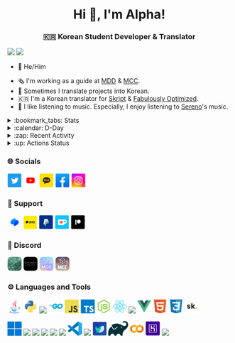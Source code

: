 <div align="center">

# Hi 👋, I'm Alpha!
### :kr: Korean Student Developer & Translator
</div>

[![](https://img.shields.io/badge/-alphakr93@gmail.com-EA4335?style=for-the-badge&logo=gmail&logoColor=fcfcfc)](mailto:alphakr93@gmail.com)
[![](https://dcbadge.vercel.app/api/shield/410763741786013697)](https://github.com/AlphaKR93)

- :boy: He/Him
<!-- - :desktop_computer: I'm currently developing [Prismarine](https://github.com/PrismarineTeam/Prismarine). -->
- :newspaper_roll: <!-- Also, -->I'm working as a guide at [MDD](https://discord.gg/AZwXTA9Pgx) & [MCC](https://discord.gg/nnkecH6n24).
- :page_with_curl: Sometimes I translate projects into Korean.
- :kr: I'm a Korean translator for [Skript](https://github.com/SkriptLang/Skript) & [Fabulously Optimized](https://github.com/Fabulously-Optimized/fabulously-optimized).
- :musical_note: I like listening to music. Especially, I enjoy listening to [Sereno](https://m.youtube.com/c/sereno)'s music.

<details><summary>:bookmark_tabs: Stats</summary>

  ###
  <details><summary>:clipboard: Summary</summary>

  [<img src="http://github-profile-summary-cards.vercel.app/api/cards/profile-details?username=AlphaKR93&theme=default"></img>](https://github.com/AlphaKR93)
  </details><details><summary>:medal_sports: Baekjoon</summary>
    
  [<img src="http://mazassumnida.wtf/api/v2/generate_badge?boj=alphakr93"></img>](https://solved.ac/alphakr93)
  </details><details><summary>:bar_chart: Stats</summary>

  [<img src="https://github-readme-stats.vercel.app/api?username=AlphaKR93&count_private=true&show_icons=true&include_all_commits=true"></img>](https://github.com/AlphaKR93)
  </details><details><summary>:fire: Streak</summary>

  [<img src="https://streak-stats.demolab.com?user=AlphaKR93&theme=tokyonight_duo"></img>](https://github.com/AlphaKR93)
  </details><details><summary>:chart_with_upwards_trend: Contribution Stats</summary>

  [<img src="https://github-contribution-stats.vercel.app/api/?username=AlphaKR93"></img>](https://github.com/AlphaKR93)
  </details><details><summary>:trophy: Trophy</summary>

  [<img src="https://github-profile-trophy.vercel.app/?username=AlphaKR93&theme=alduin&margin-w=5&margin-h=5"></img>](https://github.com/AlphaKR93)
  </details>
  
  ###
</details>

<details><summary>:calendar: D-Day</summary>

###
[![](https://dday-widget.minung.dev/widget?text=%F0%9F%93%9D%20Final%20Exam&date=2022-12-05&startDate=2022-09-23&theme=theme2)](https://github.com/alphakr93)
[![](https://dday-widget.minung.dev/widget?text=%F0%9F%8C%8D%20New%20Year&date=2023-01-01&startDate=2022-01-01&theme=theme2)](https://github.com/alphakr93)
[![](https://dday-widget.minung.dev/widget?text=%F0%9F%8E%92%20New%20Grade&date=2023-03-02&startDate=2022-03-02&theme=theme2)](https://github.com/alphakr93)
</details>

<details><summary>:zap: Recent Activity</summary>

###
<!--START_SECTION:activity-->
1. 💪 Opened PR [#8](https://github.com/TeamEarendel/Andromeda/pull/8) in [TeamEarendel/Andromeda](https://github.com/TeamEarendel/Andromeda)
2. 🎉 Merged PR [#6](https://github.com/TeamEarendel/Andromeda/pull/6) in [TeamEarendel/Andromeda](https://github.com/TeamEarendel/Andromeda)
3. 💪 Opened PR [#6](https://github.com/TeamEarendel/Andromeda/pull/6) in [TeamEarendel/Andromeda](https://github.com/TeamEarendel/Andromeda)
4. ❌ Closed PR [#5](https://github.com/TeamEarendel/Andromeda/pull/5) in [TeamEarendel/Andromeda](https://github.com/TeamEarendel/Andromeda)
5. 💪 Opened PR [#5](https://github.com/TeamEarendel/Andromeda/pull/5) in [TeamEarendel/Andromeda](https://github.com/TeamEarendel/Andromeda)
<!--END_SECTION:activity-->
</details>

<details><summary>:up: Actions Status</summary>

###
[![Update Readme](https://github.com/AlphaKR93/AlphaKR93/actions/workflows/readme_activity.yml/badge.svg)](https://github.com/AlphaKR93/AlphaKR93/actions/workflows/readme_activity.yml)
[![Update Productive Gists](https://github.com/AlphaKR93/AlphaKR93/actions/workflows/gist_productive.yml/badge.svg)](https://github.com/AlphaKR93/AlphaKR93/actions/workflows/gist_productive.yml)
[![Update Language Gists](https://github.com/AlphaKR93/AlphaKR93/actions/workflows/gist_lang.yml/badge.svg)](https://github.com/AlphaKR93/AlphaKR93/actions/workflows/gist_lang.yml)
[![Update COVID-19 Gists](https://github.com/AlphaKR93/AlphaKR93/actions/workflows/gist_covid.yml/badge.svg)](https://github.com/AlphaKR93/AlphaKR93/actions/workflows/gist_covid.yml)
</details>

### 🌐 Socials
[<img src="res/Twitter.png" width="32px"></img>](https://twitter.com/PrismarineAlpha)
[<img src="res/YouTube.png" width="32px"></img>](https://youtube.com/@alphakr93)
[<img src="res/KakaoTalk.png" width="32px"></img>](https://open.kakao.com/me/alpha93)
[<img src="res/Facebook.png" width="32px"></img>](https://www.facebook.com/alphakr93)
[<img src="res/Instagram.png" width="32px"></img>](https://www.instagram.com/alphakr93/)

### :money_with_wings: Support
[<img src="res/Toss.png" width="32px"></img>](https://toss.me/alphakr93)
[<img src="res/Kakaopay.png" width="31px"></img>](https://qr.kakaopay.com/FPQhdrTiU)
[<img src="res/PayPal.png" width="32px"></img>](https://www.paypal.me/alphakr93)
[<img src="res/Ko-fi.png" width="32px"></img>](https://ko-fi.com/alphakr93)
[<img src="res/Patreon.png" width="32px"></img>](https://patreon.com/alphakr93_)

### :speech_balloon: Discord
[<img src="res/PrismarineKorea.png" width="32px"></img>](https://discord.gg/kkqMSEVVxN)
[<img src="res/PrismarineGlobal.png" width="32px"></img>](https://discord.gg/CQGVqeXQQC)
[<img src="res/MDD.png" width="32px"></img>](https://discord.gg/AZwXTA9Pgx)
[<img src="res/MCC.png" width="32px"></img>](https://discord.gg/nnkecH6n24)

### :gear: Languages and Tools
[<img src="https://raw.githubusercontent.com/devicons/devicon/1119b9f84c0290e0f0b38982099a2bd027a48bf1/icons/java/java-original.svg" width="32px"></img>](https://dev.java/)
[<img src="https://raw.githubusercontent.com/devicons/devicon/1119b9f84c0290e0f0b38982099a2bd027a48bf1/icons/python/python-original.svg" width="32px"></img>](https://www.python.org/)
[<img src="https://upload.wikimedia.org/wikipedia/commons/thumb/1/18/ISO_C%2B%2B_Logo.svg/120px-ISO_C%2B%2B_Logo.svg.png" width="29px"></img>](https://isocpp.org/)
[<img src="https://raw.githubusercontent.com/devicons/devicon/1119b9f84c0290e0f0b38982099a2bd027a48bf1/icons/go/go-original-wordmark.svg" width="33px"></img>](https://go.dev/)
[<img src="https://raw.githubusercontent.com/devicons/devicon/1119b9f84c0290e0f0b38982099a2bd027a48bf1/icons/javascript/javascript-original.svg" width="32px"></img>](https://www.ecma-international.org/publications-and-standards/standards/ecma-262/)
[<img src="https://raw.githubusercontent.com/devicons/devicon/1119b9f84c0290e0f0b38982099a2bd027a48bf1/icons/typescript/typescript-original.svg" width="32px"></img>](https://www.typescriptlang.org/)
[<img src="https://raw.githubusercontent.com/devicons/devicon/1119b9f84c0290e0f0b38982099a2bd027a48bf1/icons/nodejs/nodejs-original.svg" width="32px"></img>](https://nodejs.org/)
[<img src="https://raw.githubusercontent.com/devicons/devicon/1119b9f84c0290e0f0b38982099a2bd027a48bf1/icons/react/react-original.svg" width="32px"></img>](https://reactjs.org/)
[<img src="https://assets.vercel.com/image/upload/v1662130559/nextjs/Icon_light_background.png" width="33px"></img>](https://nextjs.org/)
[<img src="https://raw.githubusercontent.com/devicons/devicon/1119b9f84c0290e0f0b38982099a2bd027a48bf1/icons/vuejs/vuejs-original.svg" width="32px"></img>](https://vuejs.org/)
[<img src="https://raw.githubusercontent.com/devicons/devicon/1119b9f84c0290e0f0b38982099a2bd027a48bf1/icons/html5/html5-original.svg" width="32px"></img>](https://html.spec.whatwg.org/multipage/)
[<img src="https://raw.githubusercontent.com/devicons/devicon/1119b9f84c0290e0f0b38982099a2bd027a48bf1/icons/css3/css3-original.svg" width="32px"></img>](https://www.w3.org/TR/CSS/#css)
[<img src="res/Skript.png" width="32px"></img>](https://github.com/SkriptLang/Skript)

[<img src="res/Windows.svg" width="32px"></img>](https://insider.windows.com/)
[<img src="https://github.com/git-for-windows/git-for-windows.github.io/blob/main/img/gwindows_logo.png?raw=true" width="32px"></img>](https://gitforwindows.org/)
[<img src="https://projects.eclipse.org/sites/default/files/Logo_Adoptium_2021_03_08_JRR_RGB-V3C%20%281%29.png" width="33px"></img>](https://adoptium.net/)
[<img src="https://resources.jetbrains.com/storage/products/company/brand/logos/Toolbox_icon.png" width="29px"></img>](https://www.jetbrains.com/toolbox-app/)
[<img src="https://resources.jetbrains.com/storage/products/company/brand/logos/IntelliJ_IDEA_icon.png" width="32px"></img>](https://www.jetbrains.com/idea/)
[<img src="https://resources.jetbrains.com/storage/products/company/brand/logos/PyCharm_icon.png" width="32px"></img>](https://www.jetbrains.com/pycharm/)
[<img src="res/vscode.png" width="32px"></img>](https://code.visualstudio.com/)
[<img src="https://raw.githubusercontent.com/microsoft/terminal/9aee510ce0e311697977512abb61ca8d7e7d8d93/res/terminal/Terminal.svg" width="32px"></img>](https://github.com/microsoft/terminal)
[<img src="res/Whale.png" width="32px"></img>](https://whale.naver.com/en/)
[<img src="res/gradle.png" width="45px"></img>](https://gradle.com/)
[<img src="res/colab.svg" width="31px"></img>](https://colab.research.google.com/)
[<img src="res/Heroku.png" width="33px"></img>](https://www.heroku.com/)
[<img src="https://camo.githubusercontent.com/3e236fe49d305ab622734fd251b9c1df5e08702ee0825c460914f4d411e07856/68747470733a2f2f6769746875622e6769746875626173736574732e636f6d2f696d616765732f6d6f64756c65732f736974652f636f70696c6f742f636f70696c6f742e706e67" width="39px"></img>](https://github.com/features/copilot)
